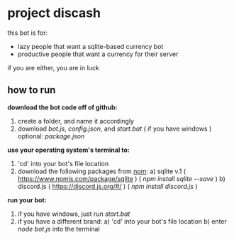 # project discash

this bot is for:
  - lazy people that want a sqlite-based currency bot
  - productive people that want a currency for their server

if you are either, you are in luck

## how to run
**download the bot code off of github:**
  1. create a folder, and name it accordingly
  2. download *bot.js*, *config.json*, and *start.bat* ( if you have windows )
    optional: *package.json*

**use your operating system's terminal to:**
  1. 'cd' into your bot's file location
  2. download the following packages from [npm](https://www.npmjs.com/):
    a) sqlite v.1 ( https://www.npmjs.com/package/sqlite )
      ( *npm install sqlite --save* )
    b) discord.js ( https://discord.js.org/#/ )
      ( *npm install discord.js* )

**run your bot:**
 1. if you have windows, just run *start.bat*
 2. if you have a different brand:
   a) 'cd' into your bot's file location
   b) enter *node bot.js* into the terminal
